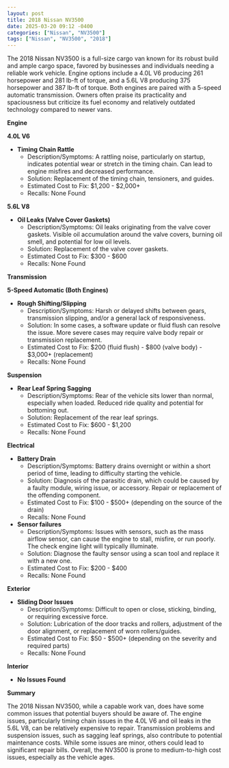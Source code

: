 ```yaml
---
layout: post
title: 2018 Nissan NV3500
date: 2025-03-20 09:12 -0400
categories: ["Nissan", "NV3500"]
tags: ["Nissan", "NV3500", "2018"]
---
```

The 2018 Nissan NV3500 is a full-size cargo van known for its robust build and ample cargo space, favored by businesses and individuals needing a reliable work vehicle. Engine options include a 4.0L V6 producing 261 horsepower and 281 lb-ft of torque, and a 5.6L V8 producing 375 horsepower and 387 lb-ft of torque. Both engines are paired with a 5-speed automatic transmission. Owners often praise its practicality and spaciousness but criticize its fuel economy and relatively outdated technology compared to newer vans.

**Engine**

**4.0L V6**

*   **Timing Chain Rattle**
    *   Description/Symptoms: A rattling noise, particularly on startup, indicates potential wear or stretch in the timing chain. Can lead to engine misfires and decreased performance.
    *   Solution: Replacement of the timing chain, tensioners, and guides.
    *   Estimated Cost to Fix: $1,200 - $2,000+
    *   Recalls: None Found

**5.6L V8**

*   **Oil Leaks (Valve Cover Gaskets)**
    *   Description/Symptoms: Oil leaks originating from the valve cover gaskets. Visible oil accumulation around the valve covers, burning oil smell, and potential for low oil levels.
    *   Solution: Replacement of the valve cover gaskets.
    *   Estimated Cost to Fix: $300 - $600
    *   Recalls: None Found

**Transmission**

**5-Speed Automatic (Both Engines)**

*   **Rough Shifting/Slipping**
    *   Description/Symptoms: Harsh or delayed shifts between gears, transmission slipping, and/or a general lack of responsiveness.
    *   Solution: In some cases, a software update or fluid flush can resolve the issue. More severe cases may require valve body repair or transmission replacement.
    *   Estimated Cost to Fix: $200 (fluid flush) - $800 (valve body) - $3,000+ (replacement)
    *   Recalls: None Found

**Suspension**

*   **Rear Leaf Spring Sagging**
    *   Description/Symptoms: Rear of the vehicle sits lower than normal, especially when loaded. Reduced ride quality and potential for bottoming out.
    *   Solution: Replacement of the rear leaf springs.
    *   Estimated Cost to Fix: $600 - $1,200
    *   Recalls: None Found

**Electrical**

*   **Battery Drain**
    *   Description/Symptoms: Battery drains overnight or within a short period of time, leading to difficulty starting the vehicle.
    *   Solution: Diagnosis of the parasitic drain, which could be caused by a faulty module, wiring issue, or accessory. Repair or replacement of the offending component.
    *   Estimated Cost to Fix: $100 - $500+ (depending on the source of the drain)
    *   Recalls: None Found
*   **Sensor failures**
    *   Description/Symptoms: Issues with sensors, such as the mass airflow sensor, can cause the engine to stall, misfire, or run poorly. The check engine light will typically illuminate.
    *   Solution: Diagnose the faulty sensor using a scan tool and replace it with a new one.
    *   Estimated Cost to Fix: $200 - $400
    *   Recalls: None Found

**Exterior**

*   **Sliding Door Issues**
    *   Description/Symptoms: Difficult to open or close, sticking, binding, or requiring excessive force.
    *   Solution: Lubrication of the door tracks and rollers, adjustment of the door alignment, or replacement of worn rollers/guides.
    *   Estimated Cost to Fix: $50 - $500+ (depending on the severity and required parts)
    *   Recalls: None Found

**Interior**

*   **No Issues Found**

**Summary**

The 2018 Nissan NV3500, while a capable work van, does have some common issues that potential buyers should be aware of. The engine issues, particularly timing chain issues in the 4.0L V6 and oil leaks in the 5.6L V8, can be relatively expensive to repair. Transmission problems and suspension issues, such as sagging leaf springs, also contribute to potential maintenance costs. While some issues are minor, others could lead to significant repair bills. Overall, the NV3500 is prone to medium-to-high cost issues, especially as the vehicle ages.


